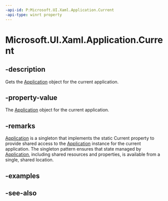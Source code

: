 ```yaml
---
-api-id: P:Microsoft.UI.Xaml.Application.Current
-api-type: winrt property
---
```


<!-- Property syntax
public Windows.UI.Xaml.Application Current { get; }
-->

# Microsoft.UI.Xaml.Application.Current

## -description
Gets the [Application](application.md) object for the current application.

## -property-value
The [Application](application.md) object for the current application.

## -remarks
[Application](application.md) is a singleton that implements the static Current property to provide shared access to the [Application](application.md) instance for the current application. The singleton pattern ensures that state managed by [Application](application.md), including shared resources and properties, is available from a single, shared location.

## -examples

## -see-also
